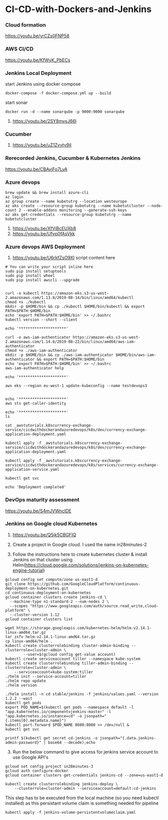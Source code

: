 # CI-CD-with-Dockers-and-Jenkins

### Cloud formation

https://youtu.be/yrCZs0FNP58

### AWS CI/CD

https://youtu.be/KfWyK_PbECs

### Jenkins Local Deployment
start Jenkins using docker compose
```
docker-compose -f docker-compose.yml up --build
```
start sonar
```
docker run -d --name sonarqube -p 9000:9000 sonarqube
```
1. https://youtu.be/2SY8mvsJ66I

### Cucumber
1. https://youtu.be/uZ1Zvvty9jI

### Rerecorded Jenkins, Cucumber & Kubernetes Jenkins
https://youtu.be/CBAyjFo7LyA


### Azure devops
```
brew update && brew install azure-cli
az login
az group create --name kubetutrg --location westeurope
az aks create --resource-group kubetutrg --name kubetutcluster --node-count 2 --enable-addons monitoring --generate-ssh-keys
az aks get-credentials --resource-group kubetutrg --name kubetutcluster
```
1. https://youtu.be/XfViBcEUXb8
2. https://youtu.be/Ufvp0fAsVkk

### Azure devops AWS Deployment
1. https://youtu.be/U6rkfZsO9XI
script content here
```
# You can write your script inline here
sudo pip install setuptools
sudo pip install wheel
sudo pip install awscli --upgrade


curl -o kubectl https://amazon-eks.s3-us-west-2.amazonaws.com/1.13.8/2019-08-14/bin/linux/amd64/kubectl
chmod +x ./kubectl
mkdir -p $HOME/bin && cp ./kubectl $HOME/bin/kubectl && export PATH=$PATH:$HOME/bin
echo 'export PATH=$PATH:$HOME/bin' >> ~/.bashrc
kubectl version --short --client

echo '*********************'

curl -o aws-iam-authenticator https://amazon-eks.s3-us-west-2.amazonaws.com/1.14.6/2019-08-22/bin/linux/amd64/aws-iam-authenticator
chmod +x ./aws-iam-authenticator
mkdir -p $HOME/bin && cp ./aws-iam-authenticator $HOME/bin/aws-iam-authenticator && export PATH=$PATH:$HOME/bin
echo 'export PATH=$PATH:$HOME/bin' >> ~/.bashrc
aws-iam-authenticator help

echo '*********************'

aws eks --region eu-west-1 update-kubeconfig --name testdevops3


echo '*********************'
aws sts get-caller-identity

echo '*********************'
ls

cat _awstutorials.k8scurrency-exchange-service/cicdwithdockerandazuredevops/k8s/dev/currency-exchange-application-deployment.yaml

kubectl apply -f _awstutorials.k8scurrency-exchange-service/cicdwithdockerandazuredevops/k8s/dev/currency-exchange-application-deployment.yaml

kubectl apply -f _awstutorials.k8scurrency-exchange-service/cicdwithdockerandazuredevops/k8s/services/currency-exchange-application-service.yaml

kubectl get svc

echo 'Deployment completed'
````
### DevOps maturity assessment
https://youtu.be/S4mJVWnclDE

### Jenkins on Google cloud Kubernetes
1. https://youtu.be/Q5jk5CBGFIQ

1. Create a project in Google cloud. I used the name in28minutes-2
2. Follow the instructions here to create kubernetes cluster & install Jenkins on that cluster using Helm(https://cloud.google.com/solutions/jenkins-on-kubernetes-engine-tutorial)
```
gcloud config set compute/zone us-east1-d
git clone https://github.com/GoogleCloudPlatform/continuous-deployment-on-kubernetes.git
cd continuous-deployment-on-kubernetes
gcloud container clusters create jenkins-cd \
  --machine-type n1-standard-2 --num-nodes 2 \
  --scopes "https://www.googleapis.com/auth/source.read_write,cloud-platform" \
  --cluster-version 1.12
gcloud container clusters list

wget https://storage.googleapis.com/kubernetes-helm/helm-v2.14.1-linux-amd64.tar.gz
tar zxfv helm-v2.14.1-linux-amd64.tar.gz
cp linux-amd64/helm .
kubectl create clusterrolebinding cluster-admin-binding --clusterrole=cluster-admin \
        --user=$(gcloud config get-value account)
kubectl create serviceaccount tiller --namespace kube-system
kubectl create clusterrolebinding tiller-admin-binding --clusterrole=cluster-admin \
    --serviceaccount=kube-system:tiller
./helm init --service-account=tiller
./helm repo update
./helm version

./helm install -n cd stable/jenkins -f jenkins/values.yaml --version 1.2.2 --wait
kubectl get pods
export POD_NAME=$(kubectl get pods --namespace default -l "app.kubernetes.io/component=jenkins-master" -l "app.kubernetes.io/instance=cd" -o jsonpath="{.items[0].metadata.name}")
kubectl port-forward $POD_NAME 8080:8080 >> /dev/null &
kubectl get svc

printf $(kubectl get secret cd-jenkins -o jsonpath="{.data.jenkins-admin-password}" | base64 --decode);echo
```
3. Run the below command to give access for jenkins service account to use Google API's
```
gcloud set config project in28minutes-3
gcloud auth configure-docker
gcloud container clusters get-credentials jenkins-cd --zone=us-east1-d

kubectl create clusterrolebinding jenkins-deploy \
    --clusterrole=cluster-admin --serviceaccount=default:cd-jenkins
```
This step has to be executed from the local machine (so you need kubectl installed) as this persistant volume claim is something needed for pipeline
```
kubectl apply -f jenkins-volume-persistentvolumeclaim.yaml
```



